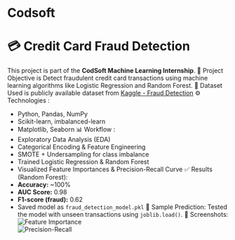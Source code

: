 # Codsoft
# 💳 Credit Card Fraud Detection
This project is part of the **CodSoft Machine Learning Internship**.
🚀 Project Objective is
Detect fraudulent credit card transactions using machine learning algorithms like Logistic Regression and Random Forest.
📂 Dataset
Used is publicly available dataset from [Kaggle - Fraud Detection](https://www.kaggle.com/datasets/kartik2112/fraud-detection)
⚙️ Technologies :
- Python, Pandas, NumPy
- Scikit-learn, imbalanced-learn
- Matplotlib, Seaborn
📊 Workflow :
- Exploratory Data Analysis (EDA)
- Categorical Encoding & Feature Engineering
- SMOTE + Undersampling for class imbalance
- Trained Logistic Regression & Random Forest
- Visualized Feature Importances & Precision-Recall Curve
✅ Results (Random Forest):
- **Accuracy:** ~100%
- **AUC Score:** 0.98
- **F1-score (fraud):** 0.62
- Saved model as `fraud_detection_model.pkl`
 🧪 Sample Prediction:
Tested the model with unseen transactions using `joblib.load()`.
📸 Screenshots:
![Feature Importance](![feature_importance](https://github.com/user-attachments/assets/9e427064-aeb1-47a5-b8d6-44bb0ef666c4))  
![Precision-Recall](![precision_recall](https://github.com/user-attachments/assets/dc641f71-044f-45cf-8cc8-d22b5224de35))

